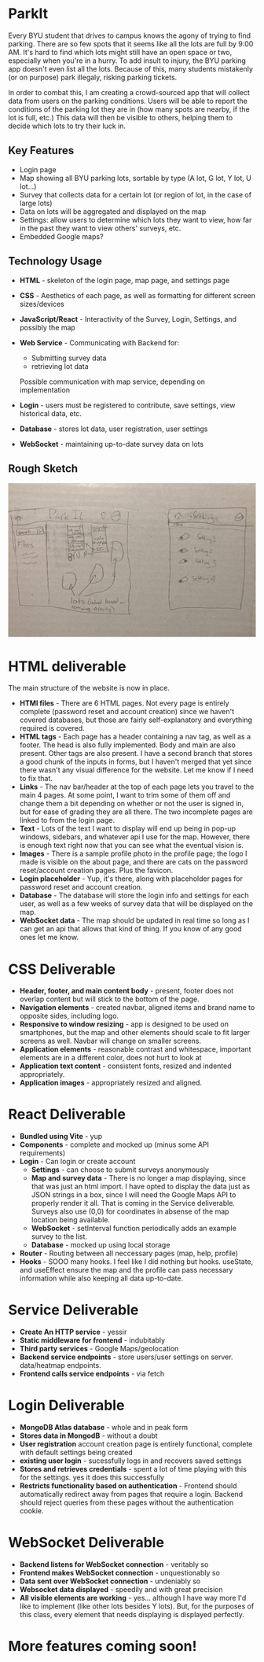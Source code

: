 # ParkIt

Every BYU student that drives to campus knows the agony of trying to find parking. There are so few spots that it seems like all the lots are full by 9:00 AM. It's hard to find which lots might still have an open space or two, especially when you're in a hurry. To add insult to injury, the BYU parking app doesn't even list all the lots. Because of this, many students mistakenly (or on purpose) park illegaly, risking parking tickets.

In order to combat this, I am creating a crowd-sourced app that will collect data from users on the parking conditions. Users will be able to report the conditions of the parking lot they are in (how many spots are nearby, if the lot is full, etc.) This data will then be visible to others, helping them to decide which lots to try their luck in.

## Key Features

- Login page
- Map showing all BYU parking lots, sortable by type (A lot, G lot, Y lot, U lot...)
- Survey that collects data for a certain lot (or region of lot, in the case of large lots)
- Data on lots will be aggregated and displayed on the map
- Settings: allow users to determine which lots they want to view, how far in the past they want to view others' surveys, etc.
- Embedded Google maps?

## Technology Usage

- **HTML** - skeleton of the login page, map page, and settings page
- **CSS** - Aesthetics of each page, as well as formatting for different screen sizes/devices
- **JavaScript/React** - Interactivity of the Survey, Login, Settings, and possibly the map
- **Web Service** - Communicating with Backend for:
    - Submitting survey data
    - retrieving lot data

  Possible communication with map service, depending on implementation

- **Login** - users must be registered to contribute, save settings, view historical data, etc.
- **Database** - stores lot data, user registration, user settings
- **WebSocket** - maintaining up-to-date survey data on lots

## Rough Sketch

![VERY rough sketch, seriously](VERY%20Rough%20Sketch.jpg)

# HTML deliverable
The main structure of the website is now in place.
- **HTMl files** - There are 6 HTML pages. Not every page is entirely complete (password reset and account creation) since we haven't covered databases, but those are fairly self-explanatory and everything required is covered.
- **HTML tags** - Each page has a header containing a nav tag, as well as a footer. The head is also fully implemented. Body and main are also present. Other tags are also present. I have a second branch that stores a good chunk of the inputs in forms, but I haven't merged that yet since there wasn't any visual difference for the website. Let me know if I need to fix that.
- **Links** - The nav bar/header at the top of each page lets you travel to the main 4 pages. At some point, I want to trim some of them off and change them a bit depending on whether or not the user is signed in, but for ease of grading they are all there. The two incomplete pages are linked to from the login page.
- **Text** - Lots of the text I want to display will end up being in pop-up windows, sidebars, and whatever api I use for the map. However, there is enough text right now that you can see what the eventual vision is.
- **Images** - There is a sample profile photo in the profile page; the logo I made is visible on the about page, and there are cats on the password reset/account creation pages. Plus the favicon.
- **Login placeholder** - Yup, it's there, along with placeholder pages for password reset and account creation.
- **Database** - The database will store the login info and settings for each user, as well as a few weeks of survey data that will be displayed on the map.
- **WebSocket data** - The map should be updated in real time so long as I can get an api that allows that kind of thing. If you know of any good ones let me know.

# CSS Deliverable
- **Header, footer, and main content body** - present, footer does not overlap content but will stick to the bottom of the page.
- **Navigation elements** - created navbar, aligned items and brand name to opposite sides, including logo.
- **Responsive to window resizing** - app is designed to be used on smartphones, but the map and other elements should scale to fit larger screens as well. Navbar will change on smaller screens.
- **Application elements** - reasonable contrast and whitespace, important elements are in a different color, does not hurt to look at
- **Application text content** - consistent fonts, resized and indented appropriately.
- **Application images** - appropriately resized and aligned.

# React Deliverable
- **Bundled using Vite** - yup
- **Components** - complete and mocked up (minus some API requirements)
- **Login** - Can login or create account
  - **Settings** - can choose to submit surveys anonymously
  - **Map and survey data** - There is no longer a map displaying, since that was just an html import. I have opted to display the data just as JSON strings in a box, since I will need the Google Maps API to properly render it all. That is coming in the Service deliverable. Surveys also use (0,0) for coordinates in absense of the map location being available.
  - **WebSocket** - setInterval function periodically adds an example survey to the list.
  - **Database** - mocked up using local storage
- **Router** - Routing between all neccessary pages (map, help, profile)
- **Hooks** - SOOO many hooks. I feel like I did nothing but hooks. useState, and useEffect ensure the map and the profile can pass necessary information while also keeping all data up-to-date.

# Service Deliverable
- **Create An HTTP service** - yessir
- **Static middleware for frontend** - indubitably
- **Third party services** - Google Maps/geolocation
- **Backend service endpoints** - store users/user settings on server. data/heatmap endpoints.
- **Frontend calls service endpoints** - via fetch

# Login Deliverable
- **MongoDB Atlas database** - whole and in peak form
- **Stores data in MongodB** - without a doubt
- **User registration** account creation page is entirely functional, complete with default settings being created
- **existing user login** - sucessfully logs in and recovers saved settings
- **Stores and retrieves credentials** - spent a lot of time playing with this for the settings. yes it does this successfully
- **Restricts functionality based on authentication** - Frontend should automatically redirect away from pages that require a login. Backend should reject queries from these pages without the authentication cookie.

# WebSocket Deliverable
- **Backend listens for WebSocket connection** - veritably so
- **Frontend makes WebSocket connection** - unquestionably so
- **Data sent over WebSocket connection** - undeniably so
- **Websocket data displayed** - speedily and with great precision
- **All visible elements are working** - yes... although I have way more I'd like to implement (like other lots besides Y lots). But, for the purposes of this class, every element that needs displaying is displayed perfectly. 

# More features coming soon!